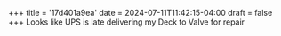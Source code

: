 +++
title = '17d401a9ea'
date = 2024-07-11T11:42:15-04:00
draft = false
+++
Looks like UPS is late delivering my Deck to Valve for repair